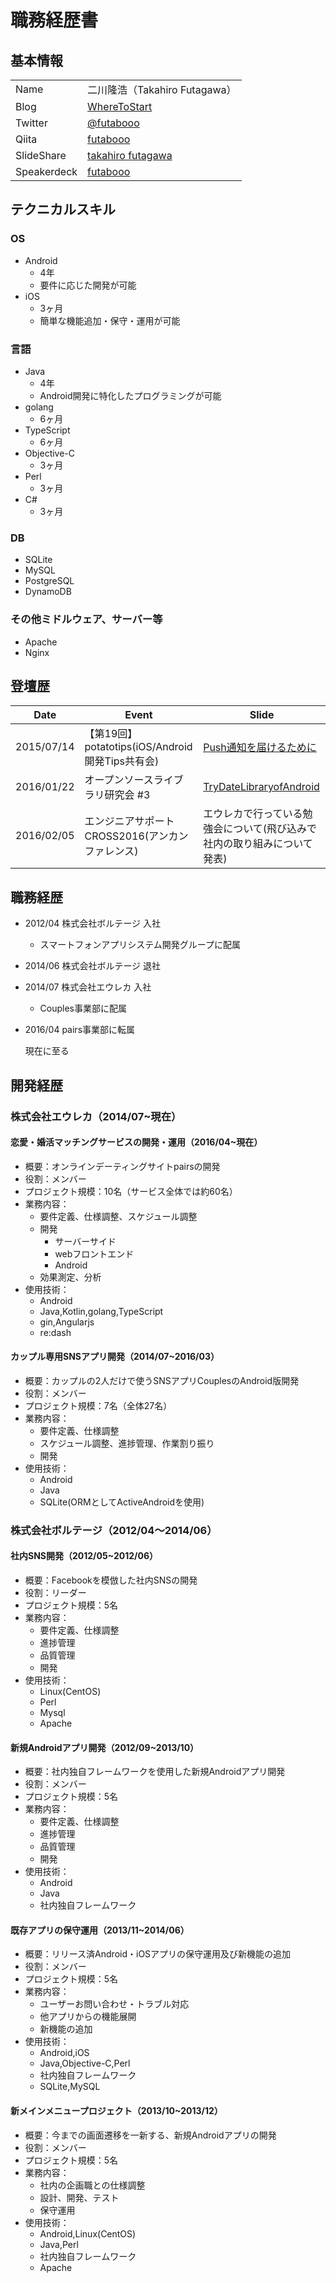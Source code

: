 # 職務経歴書

## 基本情報

|||
|---|-----|
|Name|二川隆浩（Takahiro Futagawa）|
|Blog|[WhereToStart](http://futabooo.hatenablog.com/)|
|Twitter|[@futabooo](https://twitter.com/futabooo)|
|Qiita|[futabooo](http://qiita.com/futabooo)|
|SlideShare|[takahiro futagawa](http://www.slideshare.net/TakahiroFutagawa)|
|Speakerdeck|[futabooo](https://speakerdeck.com/futaboooo)|

## テクニカルスキル
### OS
- Android
    - 4年
	- 要件に応じた開発が可能
- iOS
    - 3ヶ月
	- 簡単な機能追加・保守・運用が可能

### 言語
- Java
    - 4年
	- Android開発に特化したプログラミングが可能
- golang
    - 6ヶ月
- TypeScript
    - 6ヶ月
- Objective-C
    - 3ヶ月
- Perl
    - 3ヶ月
- C#
    - 3ヶ月

### DB
- SQLite
- MySQL
- PostgreSQL
- DynamoDB

### その他ミドルウェア、サーバー等
- Apache
- Nginx


## 登壇歴
| Date | Event | Slide |
| ---- | ----- | ----- |
|2015/07/14|【第19回】potatotips(iOS/Android開発Tips共有会)|[Push通知を届けるために](https://speakerdeck.com/futaboooo/pushtong-zhi-wojie-kerutameni)|
|2016/01/22|オープンソースライブラリ研究会 #3|[TryDateLibraryofAndroid](https://speakerdeck.com/futaboooo/trydatelibraryofandroid)|
|2016/02/05|エンジニアサポートCROSS2016(アンカンファレンス)|エウレカで行っている勉強会について(飛び込みで社内の取り組みについて発表)|


## 職務経歴

- 2012/04 株式会社ボルテージ 入社
    - スマートフォンアプリシステム開発グループに配属
- 2014/06 株式会社ボルテージ 退社
- 2014/07 株式会社エウレカ 入社
    - Couples事業部に配属
- 2016/04 pairs事業部に転属

    現在に至る

## 開発経歴
### 株式会社エウレカ（2014/07~現在）
#### 恋愛・婚活マッチングサービスの開発・運用（2016/04~現在）
- 概要：オンラインデーティングサイトpairsの開発
- 役割：メンバー
- プロジェクト規模：10名（サービス全体では約60名）
- 業務内容：
    - 要件定義、仕様調整、スケジュール調整
    - 開発
        - サーバーサイド
        - webフロントエンド
        - Android
    - 効果測定、分析
- 使用技術：
    - Android
	- Java,Kotlin,golang,TypeScript
	- gin,Angularjs
	- re:dash

#### カップル専用SNSアプリ開発（2014/07~2016/03）
- 概要：カップルの2人だけで使うSNSアプリCouplesのAndroid版開発
- 役割：メンバー
- プロジェクト規模：7名（全体27名）
- 業務内容：
    - 要件定義、仕様調整
    - スケジュール調整、進捗管理、作業割り振り
    - 開発
- 使用技術：
    - Android
	- Java
	- SQLite(ORMとしてActiveAndroidを使用)

### 株式会社ボルテージ（2012/04～2014/06）
#### 社内SNS開発（2012/05~2012/06）
- 概要：Facebookを模倣した社内SNSの開発
- 役割：リーダー
- プロジェクト規模：5名
- 業務内容：
    - 要件定義、仕様調整
    - 進捗管理
    - 品質管理
    - 開発
- 使用技術：
    - Linux(CentOS)
	- Perl
    - Mysql
	- Apache

#### 新規Androidアプリ開発（2012/09~2013/10）
- 概要：社内独自フレームワークを使用した新規Androidアプリ開発
- 役割：メンバー
- プロジェクト規模：5名
- 業務内容：
    - 要件定義、仕様調整
    - 進捗管理
    - 品質管理
    - 開発
- 使用技術：
    - Android
	- Java
	- 社内独自フレームワーク

#### 既存アプリの保守運用（2013/11~2014/06）
- 概要：リリース済Android・iOSアプリの保守運用及び新機能の追加
- 役割：メンバー
- プロジェクト規模：5名
- 業務内容：
    - ユーザーお問い合わせ・トラブル対応
    - 他アプリからの機能展開
    - 新機能の追加
- 使用技術：
	- Android,iOS
	- Java,Objective-C,Perl
	- 社内独自フレームワーク
	- SQLite,MySQL

#### 新メインメニュープロジェクト（2013/10~2013/12）
- 概要：今までの画面遷移を一新する、新規Androidアプリの開発
- 役割：メンバー
- プロジェクト規模：5名
- 業務内容：
    - 社内の企画職との仕様調整
    - 設計、開発、テスト
    - 保守運用
- 使用技術：
	- Android,Linux(CentOS)
	- Java,Perl
	- 社内独自フレームワーク
	- Apache

